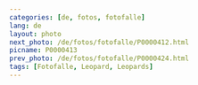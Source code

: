 ```yaml
---
categories: [de, fotos, fotofalle]
lang: de
layout: photo
next_photo: /de/fotos/fotofalle/P0000412.html
picname: P0000413
prev_photo: /de/fotos/fotofalle/P0000424.html
tags: [Fotofalle, Leopard, Leopards]
---
```

